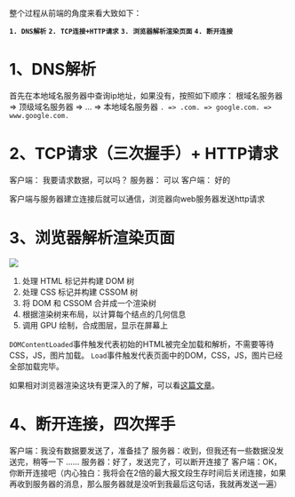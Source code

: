 整个过程从前端的角度来看大致如下：

**`1. DNS解析`**
**`2. TCP连接+HTTP请求`**
**`3. 浏览器解析渲染页面`**
**`4. 断开连接`**

# 1、DNS解析

首先在本地域名服务器中查询ip地址，如果没有，按照如下顺序：
根域名服务器 => 顶级域名服务器 => ... => 本地域名服务器
`. => .com. => google.com. => www.google.com.`

# 2、TCP请求（三次握手）+ HTTP请求

客户端： 我要请求数据，可以吗？
服务器： 可以
客户端： 好的

客户端与服务器建立连接后就可以通信，浏览器向web服务器发送http请求

#  3、浏览器解析渲染页面

![](https://user-images.githubusercontent.com/25027560/46640050-6420ad80-cb9c-11e8-991f-4f039e0eb4a9.png)

1. 处理 HTML 标记并构建 DOM 树
2. 处理 CSS 标记并构建 CSSOM 树
3. 将 DOM 和 CSSOM 合并成一个渲染树
4. 根据渲染树来布局，以计算每个结点的几何信息
5. 调用 GPU 绘制，合成图层，显示在屏幕上

`DOMContentLoaded`事件触发代表初始的HTML被完全加载和解析，不需要等待CSS，JS，图片加载。
`Load`事件触发代表页面中的DOM，CSS，JS，图片已经全部加载完毕。

如果相对浏览器渲染这块有更深入的了解，可以看[这篇文章](https://github.com/SanQiG/Front-End-Interview-Summarize/blob/master/%E7%BD%91%E7%BB%9C%E3%80%81%E6%B5%8F%E8%A7%88%E5%99%A8/%E6%B5%8F%E8%A7%88%E5%99%A8%E7%9A%84%E6%B8%B2%E6%9F%93%E8%BF%87%E7%A8%8B%E4%B8%8E%E5%8E%9F%E7%90%86.md)。

# 4、断开连接，四次挥手

客户端：我没有数据要发送了，准备挂了
服务器：收到，但我还有一些数据没发送完，稍等一下
......
服务器：好了，发送完了，可以断开连接了
客户端：OK，你断开连接吧（内心独白：我将会在2倍的最大报文段生存时间后关闭连接，如果再收到服务器的消息，那么服务器就是没听到我最后这句话，我就再发送一遍）
